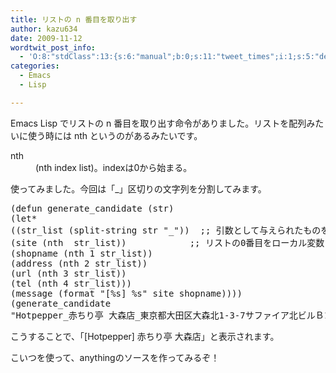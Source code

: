 ```yaml
---
title: リストの n 番目を取り出す
author: kazu634
date: 2009-11-12
wordtwit_post_info:
  - 'O:8:"stdClass":13:{s:6:"manual";b:0;s:11:"tweet_times";i:1;s:5:"delay";i:0;s:7:"enabled";i:1;s:10:"separation";s:2:"60";s:7:"version";s:3:"3.7";s:14:"tweet_template";b:0;s:6:"status";i:2;s:6:"result";a:0:{}s:13:"tweet_counter";i:2;s:13:"tweet_log_ids";a:1:{i:0;i:4927;}s:9:"hash_tags";a:0:{}s:8:"accounts";a:1:{i:0;s:7:"kazu634";}}'
categories:
  - Emacs
  - Lisp

---
```

<div class="section">
<p>
    Emacs Lisp でリストの n 番目を取り出す命令がありました。リストを配列みたいに使う時には nth というのがあるみたいです。
</p>
  
<dl>
<dt>
      nth
</dt>
    
<dd>
      (nth index list)。indexは0から始まる。
</dd>
</dl>
  
<p>
    使ってみました。今回は「_」区切りの文字列を分割してみます。
</p>
  
<pre class="syntax-highlight">
<span class="synSpecial">(</span><span class="synStatement">defun</span> generate_candidate <span class="synSpecial">(</span>str<span class="synSpecial">)</span>
<span class="synSpecial">(</span><span class="synStatement">let*</span>
<span class="synSpecial">((</span>str_list <span class="synSpecial">(</span>split-string str <span class="synConstant">&#34;_&#34;</span><span class="synSpecial">))</span>  <span class="synComment">;; 引数として与えられたものを「_」で区切ってリストに</span>
<span class="synSpecial">(</span>site <span class="synSpecial">(</span><span class="synStatement">nth</span> <span class="synConstant"></span> str_list<span class="synSpecial">))</span>            <span class="synComment">;; リストの0番目をローカル変数「site」に代入。以下同じ。</span>
<span class="synSpecial">(</span>shopname <span class="synSpecial">(</span><span class="synStatement">nth</span> <span class="synConstant">1</span> str_list<span class="synSpecial">))</span>
<span class="synSpecial">(</span>address <span class="synSpecial">(</span><span class="synStatement">nth</span> <span class="synConstant">2</span> str_list<span class="synSpecial">))</span>
<span class="synSpecial">(</span>url <span class="synSpecial">(</span><span class="synStatement">nth</span> <span class="synConstant">3</span> str_list<span class="synSpecial">))</span>
<span class="synSpecial">(</span>tel <span class="synSpecial">(</span><span class="synStatement">nth</span> <span class="synConstant">4</span> str_list<span class="synSpecial">)))</span>
<span class="synSpecial">(</span>message <span class="synSpecial">(</span><span class="synStatement">format</span> <span class="synConstant">&#34;[%s] %s&#34;</span> site shopname<span class="synSpecial">))))</span>
<span class="synSpecial">(</span>generate_candidate
<span class="synConstant">&#34;Hotpepper_赤ちり亭 大森店_東京都大田区大森北1-3-7サファイア北ビルＢ1Ｆ_http://www.hotpepper.jp/strJ000030775/?vos=nhppalsa000016_03-5753-0399&#34;</span><span class="synSpecial">)</span>
</pre>
  
<p>
    こうすることで、「[Hotpepper] 赤ちり亭 大森店」と表示されます。
</p>
  
<p>
    こいつを使って、anythingのソースを作ってみるぞ！
</p>
</div>
